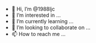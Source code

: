 - 👋 Hi, I’m @1988ljc
- 👀 I’m interested in ...
- 🌱 I’m currently learning ...
- 💞️ I’m looking to collaborate on ...
- 📫 How to reach me ...

<!---
1988ljc/1988ljc is a ✨ special ✨ repository because its `README.md` (this file) appears on your GitHub profile.
You can click the Preview link to take a look at your changes.
--->
